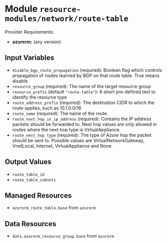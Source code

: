 
# Module `resource-modules/network/route-table`

Provider Requirements:
* **azurerm:** (any version)

## Input Variables
* `disable_bgp_route_propagation` (required): Boolean flag which controls propagation of routes learned by BGP on that route table. True means disable.
* `resource_group` (required): The name of the target resource group
* `resource_prefix` (default `"route-table"`): A short pre-defined text to identify the resource type
* `route_address_prefix` (required): The destination CIDR to which the route applies, such as 10.1.0.0/16
* `route_name` (required): The name of the route.
* `route_next_hop_in_ip_address` (required): Contains the IP address packets should be forwarded to. Next hop values are only allowed in routes where the next hop type is VirtualAppliance.
* `route_next_hop_type` (required): The type of Azure hop the packet should be sent to. Possible values are VirtualNetworkGateway, VnetLocal, Internet, VirtualAppliance and None.

## Output Values
* `route_table_id`
* `route_table_subnets`

## Managed Resources
* `azurerm_route_table.base` from `azurerm`

## Data Resources
* `data.azurerm_resource_group.base` from `azurerm`

